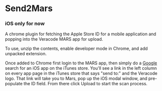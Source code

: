 # Send2Mars
### iOS only for now

A chrome plugin for fetching the Apple Store ID for a mobile application and popping into the Veracode MARS app for upload.

To use, unzip the contents, enable developer mode in Chrome, and add unpacked extension.

Once added to Chrome first login to the MARS app, then simply do a [Google](https://www.google.com) search for an iOS app on the iTunes store. You'll see a link in the left column on every app page in the iTunes store that says "send to:" and the Veracode logo. That link will take you to Mars, pop up the iOS modal window, and pre-populate the ID field. From there click Upload to start the scan process.

